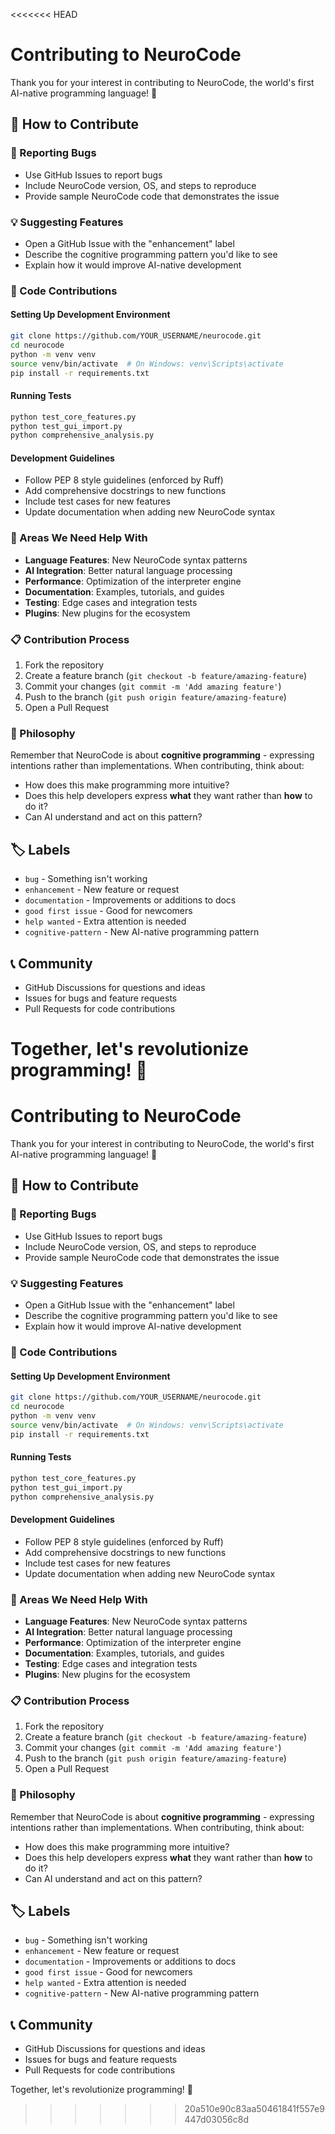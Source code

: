 <<<<<<< HEAD
# Contributing to NeuroCode

Thank you for your interest in contributing to NeuroCode, the world's first AI-native programming language! 🧬

## 🌟 How to Contribute

### 🐛 Reporting Bugs
- Use GitHub Issues to report bugs
- Include NeuroCode version, OS, and steps to reproduce
- Provide sample NeuroCode code that demonstrates the issue

### 💡 Suggesting Features
- Open a GitHub Issue with the "enhancement" label
- Describe the cognitive programming pattern you'd like to see
- Explain how it would improve AI-native development

### 🔧 Code Contributions

#### Setting Up Development Environment
```bash
git clone https://github.com/YOUR_USERNAME/neurocode.git
cd neurocode
python -m venv venv
source venv/bin/activate  # On Windows: venv\Scripts\activate
pip install -r requirements.txt
```

#### Running Tests
```bash
python test_core_features.py
python test_gui_import.py
python comprehensive_analysis.py
```

#### Development Guidelines
- Follow PEP 8 style guidelines (enforced by Ruff)
- Add comprehensive docstrings to new functions
- Include test cases for new features
- Update documentation when adding new NeuroCode syntax

### 🧠 Areas We Need Help With
- **Language Features**: New NeuroCode syntax patterns
- **AI Integration**: Better natural language processing
- **Performance**: Optimization of the interpreter engine
- **Documentation**: Examples, tutorials, and guides
- **Testing**: Edge cases and integration tests
- **Plugins**: New plugins for the ecosystem

### 📋 Contribution Process
1. Fork the repository
2. Create a feature branch (`git checkout -b feature/amazing-feature`)
3. Commit your changes (`git commit -m 'Add amazing feature'`)
4. Push to the branch (`git push origin feature/amazing-feature`)
5. Open a Pull Request

### 💭 Philosophy
Remember that NeuroCode is about **cognitive programming** - expressing intentions rather than implementations. When contributing, think about:
- How does this make programming more intuitive?
- Does this help developers express **what** they want rather than **how** to do it?
- Can AI understand and act on this pattern?

## 🏷️ Labels
- `bug` - Something isn't working
- `enhancement` - New feature or request
- `documentation` - Improvements or additions to docs
- `good first issue` - Good for newcomers
- `help wanted` - Extra attention is needed
- `cognitive-pattern` - New AI-native programming pattern

## 📞 Community
- GitHub Discussions for questions and ideas
- Issues for bugs and feature requests
- Pull Requests for code contributions

Together, let's revolutionize programming! 🚀
=======
# Contributing to NeuroCode

Thank you for your interest in contributing to NeuroCode, the world's first AI-native programming language! 🧬

## 🌟 How to Contribute

### 🐛 Reporting Bugs
- Use GitHub Issues to report bugs
- Include NeuroCode version, OS, and steps to reproduce
- Provide sample NeuroCode code that demonstrates the issue

### 💡 Suggesting Features
- Open a GitHub Issue with the "enhancement" label
- Describe the cognitive programming pattern you'd like to see
- Explain how it would improve AI-native development

### 🔧 Code Contributions

#### Setting Up Development Environment
```bash
git clone https://github.com/YOUR_USERNAME/neurocode.git
cd neurocode
python -m venv venv
source venv/bin/activate  # On Windows: venv\Scripts\activate
pip install -r requirements.txt
```

#### Running Tests
```bash
python test_core_features.py
python test_gui_import.py
python comprehensive_analysis.py
```

#### Development Guidelines
- Follow PEP 8 style guidelines (enforced by Ruff)
- Add comprehensive docstrings to new functions
- Include test cases for new features
- Update documentation when adding new NeuroCode syntax

### 🧠 Areas We Need Help With
- **Language Features**: New NeuroCode syntax patterns
- **AI Integration**: Better natural language processing
- **Performance**: Optimization of the interpreter engine
- **Documentation**: Examples, tutorials, and guides
- **Testing**: Edge cases and integration tests
- **Plugins**: New plugins for the ecosystem

### 📋 Contribution Process
1. Fork the repository
2. Create a feature branch (`git checkout -b feature/amazing-feature`)
3. Commit your changes (`git commit -m 'Add amazing feature'`)
4. Push to the branch (`git push origin feature/amazing-feature`)
5. Open a Pull Request

### 💭 Philosophy
Remember that NeuroCode is about **cognitive programming** - expressing intentions rather than implementations. When contributing, think about:
- How does this make programming more intuitive?
- Does this help developers express **what** they want rather than **how** to do it?
- Can AI understand and act on this pattern?

## 🏷️ Labels
- `bug` - Something isn't working
- `enhancement` - New feature or request
- `documentation` - Improvements or additions to docs
- `good first issue` - Good for newcomers
- `help wanted` - Extra attention is needed
- `cognitive-pattern` - New AI-native programming pattern

## 📞 Community
- GitHub Discussions for questions and ideas
- Issues for bugs and feature requests
- Pull Requests for code contributions

Together, let's revolutionize programming! 🚀
>>>>>>> 20a510e90c83aa50461841f557e9447d03056c8d
